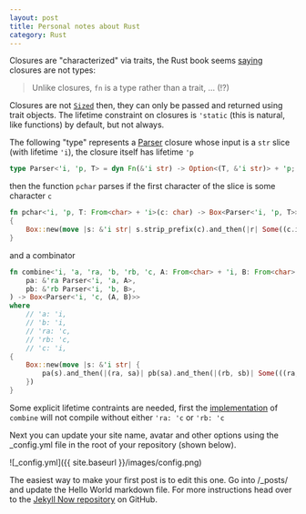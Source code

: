 ```yaml
---
layout: post
title: Personal notes about Rust
category: Rust
---
```


Closures are "characterized" via traits, the Rust book seems [saying](https://doc.rust-lang.org/book/ch19-05-advanced-functions-and-closures.html) closures are not types:

> Unlike closures, `fn` is a type rather than a trait, ... (!?)

Closures are not [`Sized`](https://github.com/pretzelhammer/rust-blog/blob/master/posts/sizedness-in-rust.md) then, they can only be passed and returned using trait objects. The lifetime constraint on closures is `'static` (this is natural, like functions) by default, but not always.

The following "type" represents a [Parser](https://fsharpforfunandprofit.com/posts/understanding-parser-combinators/) closure whose input is a `str` slice (with lifetime `'i`), the closure itself has lifetime `'p`

```Rust
type Parser<'i, 'p, T> = dyn Fn(&'i str) -> Option<(T, &'i str)> + 'p;
```

then the function `pchar` parses if the first character of the slice is some character `c`

```Rust
fn pchar<'i, 'p, T: From<char> + 'i>(c: char) -> Box<Parser<'i, 'p, T>>
{
    Box::new(move |s: &'i str| s.strip_prefix(c).and_then(|r| Some((c.into(), r))))
}
```

and a combinator

```Rust
fn combine<'i, 'a, 'ra, 'b, 'rb, 'c, A: From<char> + 'i, B: From<char> + 'i>(
    pa: &'ra Parser<'i, 'a, A>,
    pb: &'rb Parser<'i, 'b, B>,
) -> Box<Parser<'i, 'c, (A, B)>>
where
    // 'a: 'i,
    // 'b: 'i,
    // 'ra: 'c,
    // 'rb: 'c,
    // 'c: 'i,
{
    Box::new(move |s: &'i str| {
        pa(s).and_then(|(ra, sa)| pb(sa).and_then(|(rb, sb)| Some(((ra, rb), sb))))
    })
}
```

Some explicit lifetime contraints are needed, first the [implementation](https://play.rust-lang.org/?version=stable&mode=debug&edition=2018&gist=689aa33bd8d7f08e6a29efde53e935ae) of `combine` will not compile without either `'ra: 'c` or `'rb: 'c`


Next you can update your site name, avatar and other options using the _config.yml file in the root of your repository (shown below).

![_config.yml]({{ site.baseurl }}/images/config.png)

The easiest way to make your first post is to edit this one. Go into /_posts/ and update the Hello World markdown file. For more instructions head over to the [Jekyll Now repository](https://github.com/barryclark/jekyll-now) on GitHub.